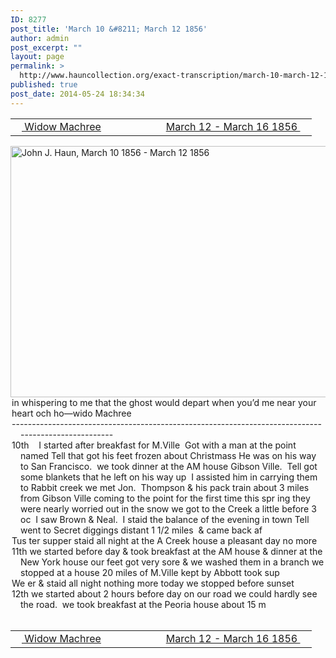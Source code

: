 ```yaml
---
ID: 8277
post_title: 'March 10 &#8211; March 12 1856'
author: admin
post_excerpt: ""
layout: page
permalink: >
  http://www.hauncollection.org/exact-transcription/march-10-march-12-1856/
published: true
post_date: 2014-05-24 18:34:34
---
```

<table style="width: 100%;" align="center">
<tbody>
<tr>
<td width="50%"><a title="Widow Machree" href="http://www.hauncollection.org/version-2/version-ii-series-i/widow-machree/"><img src="https://lh3.googleusercontent.com/-EFJpxxNiPNw/VqgtWBCZrMI/AAAAAAAAAFU/WfY4lPFWWkg/s800-Ic42/Soeb-Plain-Arrows-8-10px.png" alt="" width="10" height="10" /> Widow Machree</a></td>
<td style="text-align: right;"><a title="March 12 – March 16 1856" href="http://www.hauncollection.org/version-2/version-ii-series-i/march-12-march-16-1856/"> March 12 - March 16 1856 <img src="https://lh3.googleusercontent.com/-67k0cYlpXHw/VqgtWKz1MXI/AAAAAAAAAFU/k9PW_Piyurk/s800-Ic42/Soeb-Plain-Arrows-5-10px.png" alt="" width="10" height="10" /></a></td>
</tr>
</tbody>
</table>
<a href="http://www.hauncollection.org/wp-content/uploads/John Haun/JJH_155_March 10 1856 - March 12 1856.JPG" target="_blank" rel="noopener"><img class="alignnone wp-image-2384 size-large" src="http://www.hauncollection.org/wp-content/uploads/John Haun/JJH_155_March 10 1856 - March 12 1856-1024x682.jpg" alt="John J. Haun, March 10 1856 - March 12 1856" width="604" height="402" /></a>
<div style="text-indent: -1em; padding-left: 16px;">in whispering to me that the ghost would depart when you’d me near your</div>
<div style="text-indent: -1em; padding-left: 16px;">heart och ho—wido Machree</div>
<div style="text-indent: -1em; padding-left: 16px;">----------------------------------------------------------------------------------------------------</div>
<div style="text-indent: -1em; padding-left: 16px;">10th    I started after breakfast for M.Ville  Got with a man at the point named
Tell that got his feet frozen about Christmass He was on his way to
San Francisco.  we took dinner at the AM house Gibson Ville.  Tell
got some blankets that he left on his way up  I assisted him in carrying
them to Rabbit creek we met Jon.  Thompson &amp; his pack train about
3 miles from Gibson Ville coming to the point for the first time this spr
ing they were nearly worried out in the snow we got to the Creek a little
before 3 oc  I saw Brown &amp; Neal.  I staid the balance of the evening in
town Tell went to Secret diggings distant 1 1/2 miles  &amp; came back af</div>
<div style="text-indent: -1em; padding-left: 16px;">Tus ter supper staid all night at the A Creek house a pleasant day no more</div>
<div style="text-indent: -1em; padding-left: 16px;">11th we started before day &amp; took breakfast at the AM house &amp; dinner at
the New York house our feet got very sore &amp; we washed them in a branch
we stopped at a house 20 miles of M.Ville kept by Abbott took sup</div>
<div style="text-indent: -1em; padding-left: 16px;">We er &amp; staid all night nothing more today we stopped before sunset</div>
<div style="text-indent: -1em; padding-left: 16px;">12th we started about 2 hours before day on our road we could hardly
see the road.  we took breakfast at the Peoria house about 15 m</div>
&nbsp;
<table style="width: 100%;" align="center">
<tbody>
<tr>
<td width="50%"><a title="Widow Machree" href="http://www.hauncollection.org/version-2/version-ii-series-i/widow-machree/"><img src="https://lh3.googleusercontent.com/-EFJpxxNiPNw/VqgtWBCZrMI/AAAAAAAAAFU/WfY4lPFWWkg/s800-Ic42/Soeb-Plain-Arrows-8-10px.png" alt="" width="10" height="10" /> Widow Machree</a></td>
<td style="text-align: right;"><a title="March 12 – March 16 1856" href="http://www.hauncollection.org/version-2/version-ii-series-i/march-12-march-16-1856/"> March 12 - March 16 1856 <img src="https://lh3.googleusercontent.com/-67k0cYlpXHw/VqgtWKz1MXI/AAAAAAAAAFU/k9PW_Piyurk/s800-Ic42/Soeb-Plain-Arrows-5-10px.png" alt="" width="10" height="10" /></a></td>
</tr>
</tbody>
</table>